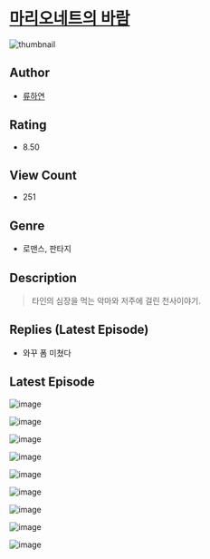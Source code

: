# [마리오네트의 바람](https://comic.naver.com/bestChallenge/list?titleId=810195)
![thumbnail](https://image-comic.pstatic.net/user_contents_data/challenge_comic/2023/05/23/upload_3702293580692600632_480x623.jpeg)

## Author
- [류하연](https://comic.naver.com/artistTitle?id=366821)

## Rating
- 8.50

## View Count
- 251

## Genre
- 로맨스, 판타지

## Description
> 타인의 심장을 먹는 악마와 저주에 걸린 천사이야기.

## Replies (Latest Episode)
- 와꾸 폼 미쳤다

## Latest Episode
![image](https://image-comic.pstatic.net/user_contents_data/challenge_comic/2023/05/23/366821/upload_4049921764618615090.jpeg)

![image](https://image-comic.pstatic.net/user_contents_data/challenge_comic/2023/05/23/366821/upload_3760614752589657443.jpeg)

![image](https://image-comic.pstatic.net/user_contents_data/challenge_comic/2023/05/23/366821/upload_3546695084549562723.jpeg)

![image](https://image-comic.pstatic.net/user_contents_data/challenge_comic/2023/05/23/366821/upload_3617060324104090165.jpeg)

![image](https://image-comic.pstatic.net/user_contents_data/challenge_comic/2023/05/23/366821/upload_7233115674907784246.jpeg)

![image](https://image-comic.pstatic.net/user_contents_data/challenge_comic/2023/05/23/366821/upload_7162475140807418210.jpeg)

![image](https://image-comic.pstatic.net/user_contents_data/challenge_comic/2023/05/23/366821/upload_4122536824775260469.jpeg)

![image](https://image-comic.pstatic.net/user_contents_data/challenge_comic/2023/05/23/366821/upload_3847537748163454263.jpeg)

![image](https://image-comic.pstatic.net/user_contents_data/challenge_comic/2023/05/23/366821/upload_3762536724704669752.jpeg)
